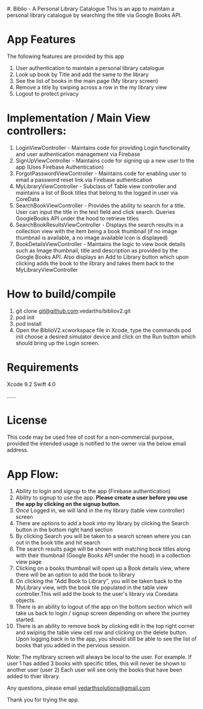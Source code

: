 #. Biblio - A Personal Library Catalogue
This is an app to maintain a personal library catalogue by searching the title via Google Books API.

# App Features
The following features are provided by this app
1. User authentication to maintain a personal library catalogue 
2. Look up book by Title and add the same to the library
3. See the list of books in the main page (My library screen)
4. Remove a title by swiping across a row in the my library view
5. Logout to protect privacy

# Implementation / Main View controllers:
1. LoginViewController - Maintains code for providing Login functionality and user authentication management via Firebase
2. SignUpViewController - Maintains code for signing up a new user to the app (Uses Firebase Authentication)
3. ForgotPasswordViewController - Maintains code for enabling user to email a password reset link via Firebase authentication
4. MyLibraryViewController - Subclass of Table view controller and maintains a list of Book titles that belong to the logged in user via CoreData
5. SearchBookViewController - Provides the ability to search for a title. User can input the title in the text field and click search. Queries GoogleBooks API under the hood to retrieve titles
6. SearchBookResultsViewController - Displays the search results in a collection view with the item being a book thumbnail (if no image thumbnail is available, a no image available icon is displayed)
7. BookDetailsViewController - Maintains the logic to view book details such as Image thumbnail, title and description as provided by the Google Books API. Also displays an Add to Library button which upon clicking adds the book to the library and takes them back to the MyLibraryViewController

# How to build/compile
1. git clone git@github.com:vedarths/bibliov2.git
2. pod init
3. pod install
4. Open the BiblioV2.xcworkspace file in Xcode, type the commands pod init choose a desired simulator device and click on the Run button which should bring up the Login screen.

# Requirements
Xcode 9.2
Swift 4.0

......

# License
This code may be used free of cost for a non-commercial purpose, provided the intended usage is notified to the owner via the below email address.

# App Flow:
1. Ability to login and signup to the app (Firebase authentication)
2. Ability to signup to use the app. <b>Please create a user before you use the app by clicking on the signup button.</b>
3. Once Logged in, we will land in the my library (table view controller) screen
4. There are options to add a book into my library by clicking the Search button in the bottom right hand section
5. By clicking Search you will be taken to a search screen where you can out in the book title and hit search
6. The search results page will be shown with matching book titles along with their thumbnail (Google Books API under the hood) in a collection view page
7. Clicking on a books thumbnail will open up a Book details view, where there will be an option to add the book to library
8. On clicking the "Add Book to Library", you will be taken back to the MyLibrary view, with the book tile populated in the table view controller.This will add the book to the user's library via Coredata objects.
9. There is an ability to logout of the app on the bottom section which will take us back to login / signup screen depending on where the journey started. 
10. There is an ability to remove book by clicking edit in the top right corner and swiping the table view cell row and clicking on the delete button.
Upon logging back in to the app, you should still be able to see the list of books that you added in the pervious session.

Note: The mylibrary screen will always be local to the user. For example. If user 1 has added 3 books with specific titles, this will never be shown to another user (user 2)
Each user will see only the books that have been added to thier library.

Any questions, please email vedarthsolutions@gmail.com


Thank you for trying the app.

